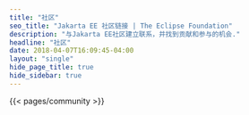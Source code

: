 ```yaml
---
title: "社区"
seo_title: "Jakarta EE 社区链接 | The Eclipse Foundation"
description: "与Jakarta EE社区建立联系，并找到贡献和参与的机会."
headline: "社区"
date: 2018-04-07T16:09:45-04:00
layout: "single"
hide_page_title: true
hide_sidebar: true
---
```


{{< pages/community >}}
